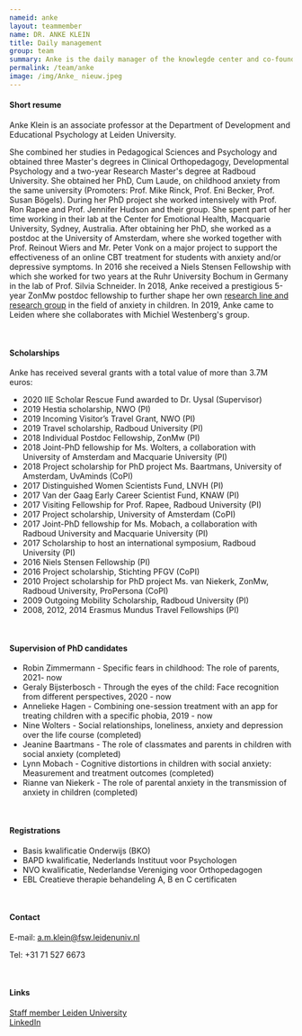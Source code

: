 ```yaml
---
nameid: anke
layout: teammember
name: DR. ANKE KLEIN
title: Daily management
group: team
summary: Anke is the daily manager of the knowlegde center and co-founder. <br> <br> She is also an associate professor at the Department of Development and Educational Psychology at Leiden University.
permalink: /team/anke
image: /img/Anke_ nieuw.jpeg
---
```


#### Short resume

Anke Klein is an associate professor at the Department of Development and Educational Psychology at Leiden University.

She combined her studies in Pedagogical Sciences and Psychology and obtained three Master's degrees in Clinical Orthopedagogy, Developmental Psychology and a two-year Research Master's degree at Radboud University. She obtained her PhD, Cum Laude, on childhood anxiety from the same university (Promoters: Prof. Mike Rinck, Prof. Eni Becker, Prof. Susan Bögels). During her PhD project she worked intensively with Prof. Ron Rapee and Prof. Jennifer Hudson and their group. She spent part of her time working in their lab at the Center for Emotional Health, Macquarie University, Sydney, Australia.
After obtaining her PhD, she worked as a postdoc at the University of Amsterdam, where she worked together with Prof. Reinout Wiers and Mr. Peter Vonk on a major project to support the effectiveness of an online CBT treatment for students with anxiety and/or depressive symptoms. In 2016 she received a Niels Stensen Fellowship with which she worked for two years at the Ruhr University Bochum in Germany in the lab of Prof. Silvia Schneider. In 2018, Anke received a prestigious 5-year ZonMw postdoc fellowship to further shape her own [research line and research group](https://angstbijkinderen.nl/) in the field of anxiety in children. In 2019, Anke came to Leiden where she collaborates with Michiel Westenberg's group.

<br>

#### Scholarships

Anke has received several grants with a total value of more than 3.7M euros:

- 2020 IIE Scholar Rescue Fund awarded to Dr. Uysal (Supervisor)
- 2019 Hestia scholarship, NWO (PI)
- 2019 Incoming Visitor’s Travel Grant, NWO (PI)
- 2019 Travel scholarship, Radboud University (PI)
- 2018 Individual Postdoc Fellowship, ZonMw (PI)
- 2018 Joint-PhD fellowship for Ms. Wolters, a collaboration with University of Amsterdam and Macquarie University (PI)
- 2018 Project scholarship for PhD project Ms. Baartmans, University of Amsterdam, UvAminds (CoPI)
- 2017 Distinguished Women Scientists Fund, LNVH (PI)
- 2017 Van der Gaag Early Career Scientist Fund, KNAW (PI)
- 2017 Visiting Fellowship for Prof. Rapee, Radboud University (PI)
- 2017 Project scholarship, University of Amsterdam (CoPI)
- 2017 Joint-PhD fellowship for Ms. Mobach, a collaboration with Radboud University and Macquarie University (PI)
- 2017 Scholarship to host an international symposium, Radboud University (PI)
- 2016 Niels Stensen Fellowship (PI)
- 2016 Project scholarship, Stichting PFGV (CoPI)
- 2010 Project scholarship for PhD project Ms. van Niekerk, ZonMw, Radboud University, ProPersona (CoPI)
- 2009 Outgoing Mobility Scholarship, Radboud University (PI)
- 2008, 2012, 2014 Erasmus Mundus Travel Fellowships (PI)

<br>
  
#### Supervision of PhD candidates
- Robin Zimmermann  - Specific fears in childhood: The role of parents, 2021- now
- Geraly Bijsterbosch - Through the eyes of the child: Face recognition from different perspectives, 2020 - now
- Annelieke Hagen -  Combining one-session treatment with an app for treating children with a specific phobia, 2019 - now
- Nine Wolters - Social relationships, loneliness, anxiety and depression over the life course (completed)
- Jeanine Baartmans - The role of classmates and parents in children with social anxiety (completed)
- Lynn Mobach - Cognitive distortions in children with social anxiety: Measurement and treatment outcomes (completed)
- Rianne van Niekerk - The role of parental anxiety in the transmission of anxiety in children (completed)

<br>

#### Registrations

- Basis kwalificatie Onderwijs (BKO)
- BAPD kwalificatie, Nederlands Instituut voor Psychologen
- NVO kwalificatie, Nederlandse Vereniging voor Orthopedagogen
- EBL Creatieve therapie behandeling A, B en C certificaten

<br>

#### Contact

E-mail: a.m.klein@fsw.leidenuniv.nl

Tel: +31 71 527 6673 

<br>

#### Links
[Staff member Leiden University](https://www.universiteitleiden.nl/en/staffmembers/anke-klein#tab-1)
<br>
[LinkedIn](https://www.linkedin.com/in/ankeklein/?originalSubdomain=nl)


